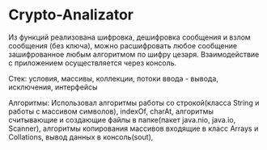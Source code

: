 # Crypto-Analizator
Из функций реализована шифровка, дешифровка сообщения и взлом сообщения (без ключа), можно расшифровать любое сообщение зашифрованное любым алгоритмом по шифру цезаря.
Взаимодействие с приложением осуществляется через консоль. 

Стек:  условия, массивы, коллекции, потоки ввода - вывода, исключения, интерфейсы

Алгоритмы: Использовал алгоритмы работы со строкой(класса String и работы с массивом символов), indexOf, charAt,
алгоритмы считывающие и создающие файлы в папке(пакет java.nio, java.io, Scanner), 
алгоритмы копирования массивов входящие в класс Arrays и Collations, вывод данных в консоль(sout), 
